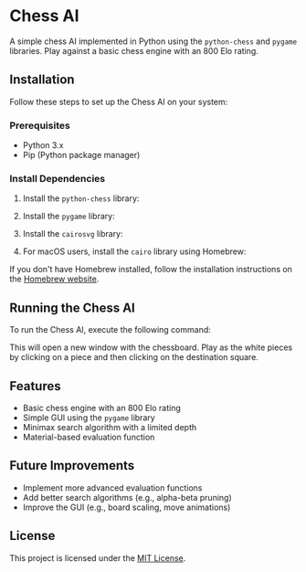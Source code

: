 # Chess AI

A simple chess AI implemented in Python using the `python-chess` and `pygame` libraries. Play against a basic chess engine with an 800 Elo rating.

## Installation

Follow these steps to set up the Chess AI on your system:

### Prerequisites

- Python 3.x
- Pip (Python package manager)

### Install Dependencies

1. Install the `python-chess` library:

2. Install the `pygame` library:

3. Install the `cairosvg` library:

4. For macOS users, install the `cairo` library using Homebrew:

If you don't have Homebrew installed, follow the installation instructions on the [Homebrew website](https://brew.sh).

## Running the Chess AI

To run the Chess AI, execute the following command:

This will open a new window with the chessboard. Play as the white pieces by clicking on a piece and then clicking on the destination square.

## Features

- Basic chess engine with an 800 Elo rating
- Simple GUI using the `pygame` library
- Minimax search algorithm with a limited depth
- Material-based evaluation function

## Future Improvements

- Implement more advanced evaluation functions
- Add better search algorithms (e.g., alpha-beta pruning)
- Improve the GUI (e.g., board scaling, move animations)

## License

This project is licensed under the [MIT License](LICENSE).
